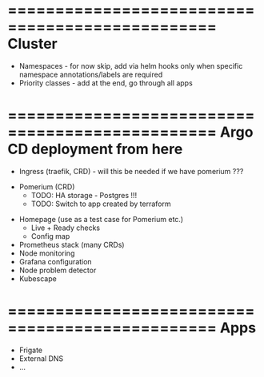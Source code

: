 ================================================
Cluster
================================================
- Namespaces - for now skip, add via helm hooks only when specific namespace annotations/labels are required
- Priority classes - add at the end, go through all apps

================================================
Argo CD deployment from here
================================================
+ Ingress (traefik, CRD) - will this be needed if we have pomerium ???
* Pomerium (CRD)
    - TODO: HA storage - Postgres !!!
    - TODO: Switch to app created by terraform
- Homepage (use as a test case for Pomerium etc.)
    - Live + Ready checks
    - Config map
- Prometheus stack (many CRDs)
- Node monitoring
- Grafana configuration
- Node problem detector
- Kubescape

================================================
Apps
================================================
- Frigate
- External DNS
- ...